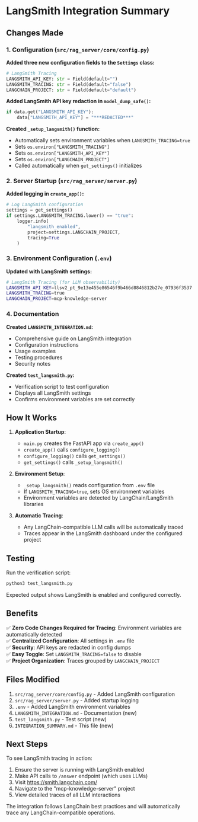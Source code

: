 # LangSmith Integration Summary

## Changes Made

### 1. Configuration (`src/rag_server/core/config.py`)

**Added three new configuration fields to the `Settings` class:**
```python
# LangSmith Tracing
LANGSMITH_API_KEY: str = Field(default="")
LANGSMITH_TRACING: str = Field(default="false")
LANGCHAIN_PROJECT: str = Field(default="default")
```

**Added LangSmith API key redaction in `model_dump_safe()`:**
```python
if data.get("LANGSMITH_API_KEY"):
    data["LANGSMITH_API_KEY"] = "***REDACTED***"
```

**Created `_setup_langsmith()` function:**
- Automatically sets environment variables when `LANGSMITH_TRACING=true`
- Sets `os.environ["LANGSMITH_TRACING"]`
- Sets `os.environ["LANGSMITH_API_KEY"]`
- Sets `os.environ["LANGCHAIN_PROJECT"]`
- Called automatically when `get_settings()` initializes

### 2. Server Startup (`src/rag_server/server.py`)

**Added logging in `create_app()`:**
```python
# Log LangSmith configuration
settings = get_settings()
if settings.LANGSMITH_TRACING.lower() == "true":
    logger.info(
        "langsmith_enabled",
        project=settings.LANGCHAIN_PROJECT,
        tracing=True
    )
```

### 3. Environment Configuration (`.env`)

**Updated with LangSmith settings:**
```bash
# LangSmith Tracing (for LLM observability)
LANGSMITH_API_KEY=llsv2_pt_9e13e455e86546f9b466d8846812b27e_07936f3537
LANGSMITH_TRACING=true
LANGCHAIN_PROJECT=mcp-knowledge-server
```

### 4. Documentation

**Created `LANGSMITH_INTEGRATION.md`:**
- Comprehensive guide on LangSmith integration
- Configuration instructions
- Usage examples
- Testing procedures
- Security notes

**Created `test_langsmith.py`:**
- Verification script to test configuration
- Displays all LangSmith settings
- Confirms environment variables are set correctly

## How It Works

1. **Application Startup**:
   - `main.py` creates the FastAPI app via `create_app()`
   - `create_app()` calls `configure_logging()`
   - `configure_logging()` calls `get_settings()`
   - `get_settings()` calls `_setup_langsmith()`

2. **Environment Setup**:
   - `_setup_langsmith()` reads configuration from `.env` file
   - If `LANGSMITH_TRACING=true`, sets OS environment variables
   - Environment variables are detected by LangChain/LangSmith libraries

3. **Automatic Tracing**:
   - Any LangChain-compatible LLM calls will be automatically traced
   - Traces appear in the LangSmith dashboard under the configured project

## Testing

Run the verification script:
```bash
python3 test_langsmith.py
```

Expected output shows LangSmith is enabled and configured correctly.

## Benefits

✅ **Zero Code Changes Required for Tracing**: Environment variables are automatically detected  
✅ **Centralized Configuration**: All settings in `.env` file  
✅ **Security**: API keys are redacted in config dumps  
✅ **Easy Toggle**: Set `LANGSMITH_TRACING=false` to disable  
✅ **Project Organization**: Traces grouped by `LANGCHAIN_PROJECT`  

## Files Modified

1. `src/rag_server/core/config.py` - Added LangSmith configuration
2. `src/rag_server/server.py` - Added startup logging
3. `.env` - Added LangSmith environment variables
4. `LANGSMITH_INTEGRATION.md` - Documentation (new)
5. `test_langsmith.py` - Test script (new)
6. `INTEGRATION_SUMMARY.md` - This file (new)

## Next Steps

To see LangSmith tracing in action:

1. Ensure the server is running with LangSmith enabled
2. Make API calls to `/answer` endpoint (which uses LLMs)
3. Visit https://smith.langchain.com/
4. Navigate to the "mcp-knowledge-server" project
5. View detailed traces of all LLM interactions

The integration follows LangChain best practices and will automatically trace any LangChain-compatible operations.
